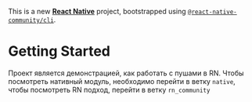 This is a new [**React Native**](https://reactnative.dev) project, bootstrapped using [`@react-native-community/cli`](https://github.com/react-native-community/cli).

# Getting Started

Проект является демонстрацией, как работать с пушами в RN. Чтобы посмотреть нативный модуль, необходимо перейти в ветку `native`, чтобы посмотреть RN подход, перейти в ветку `rn_community`
